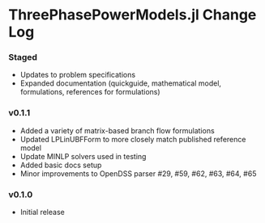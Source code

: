ThreePhasePowerModels.jl Change Log
===================================

### Staged
- Updates to problem specifications
- Expanded documentation (quickguide, mathematical model, formulations, references for formulations)

### v0.1.1
- Added a variety of matrix-based branch flow formulations
- Updated LPLinUBFForm to more closely match published reference model
- Update MINLP solvers used in testing
- Added basic docs setup
- Minor improvements to OpenDSS parser #29, #59, #62, #63, #64, #65

### v0.1.0
- Initial release
